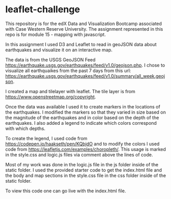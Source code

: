 # leaflet-challenge
This repository is for the edX Data and Visualization Bootcamp associated with Case Western Reserve University. The assignment represented in this repo is for module 15 - mapping with javascript.

In this assignment I used D3 and Leaflet to read in geoJSON data about earthquakes and visualize it on an interactive map. 

The data is from the USGS GeoJSON Feed https://earthquake.usgs.gov/earthquakes/feed/v1.0/geojson.php. I chose to visualize all earthquaikes from the past 7 days from this url: https://earthquake.usgs.gov/earthquakes/feed/v1.0/summary/all_week.geojson. 

I created a map and tilelayer with leaflet. The tile layer is from https://www.openstreetmap.org/copyright.

Once the data was available I used it to create markers in the locations of the earthquakes. I modified the markers so that they varied in size based on the magnitude of the earthquakes and in color based on the depth of the earthquakes. I also added a legend to indicate which colors correspond with which depths. 

To create the legend, I used code from https://codepen.io/haakseth/pen/KQbjdO and to modify the colors I used code from https://leafletjs.com/examples/choropleth/. This usage is marked in the style.css and logic.js files via comment above the lines of code.

Most of my work was done in the logic.js file in the js folder inside of the static folder. I used the provided starter code to get the index.html file and the body and map sections in the style.css file in the css folder inside of the static folder.

To view this code one can go live with the index.html file.